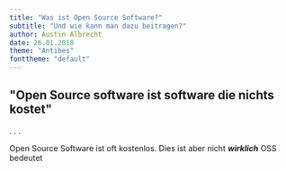 ```yaml
---
title: "Was ist Open Source Software?"
subtitle: "Und wie kann man dazu beitragen?"
author: Austin Albrecht
date: 26.01.2018
theme: "Antibes"
fonttheme: "default"
---
```



## "Open Source software ist software die nichts kostet"

. . .

Open Source Software ist oft kostenlos. Dies ist aber nicht **_wirklich_** OSS bedeutet
